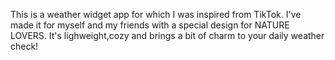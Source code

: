 This is a weather widget app for which I was inspired from TikTok.
I've made it for myself and my friends with a special design for NATURE LOVERS.
It's lighweight,cozy and brings a bit of charm to your daily weather check!

